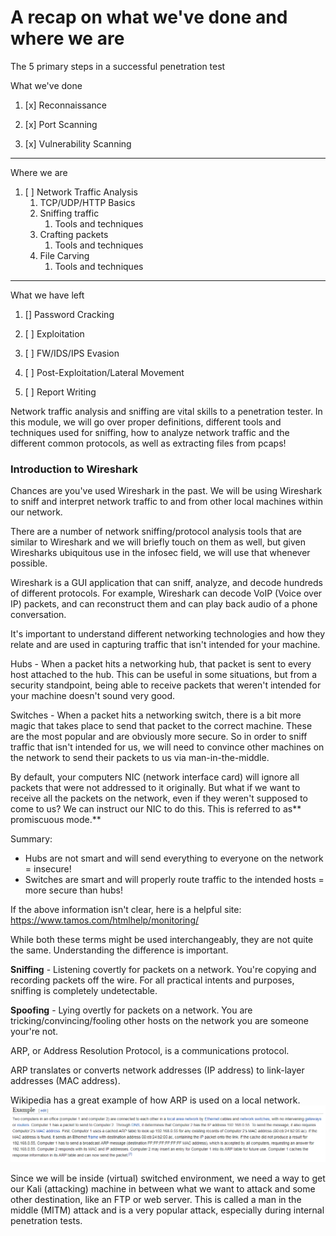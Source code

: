 # A recap on what we've done and where we are

The 5 primary steps in a successful penetration test

What we've done

1. \[x\] Reconnaissance

2. \[x\] Port Scanning

3. \[x\] Vulnerability Scanning

---

Where we are

1. \[ \] Network Traffic Analysis
   1. TCP/UDP/HTTP Basics
   2. Sniffing traffic
      1. Tools and techniques
   3. Crafting packets
      1. Tools and techniques
   4. File Carving
      1. Tools and techniques

---

What we have left

1. \[\] Password Cracking

2. \[ \] Exploitation 

3. \[ \] FW/IDS/IPS Evasion

4. \[ \] Post-Exploitation/Lateral Movement

5. \[ \] Report Writing




Network traffic analysis and sniffing are vital skills to a penetration tester. In this module, we will go over proper definitions, different tools and techniques used for sniffing, how to analyze network traffic and the different common protocols, as well as extracting files from pcaps!



### Introduction to Wireshark

Chances are you've used Wireshark in the past. We will be using Wireshark to sniff and interpret network traffic to and from other local machines within our network.

There are a number of network sniffing/protocol analysis tools that are similar to Wireshark and we will briefly touch on them as well, but given Wiresharks ubiquitous use in the infosec field, we will use that whenever possible.



Wireshark is a GUI application that can sniff, analyze, and decode hundreds of different protocols. For example, Wireshark can decode VoIP \(Voice over IP\) packets, and can reconstruct them and can play back audio of a phone conversation.



It's important to understand different networking technologies and how they relate and are used in capturing traffic that isn't intended for your machine.

Hubs - When a packet hits a networking hub, that packet is sent to every host attached to the hub. This can be useful in some situations, but from a security standpoint, being able to receive packets that weren't intended for your machine doesn't sound very good.

Switches - When a packet hits a networking switch, there is a bit more magic that takes place to send that packet to the correct machine. These are the most popular and are obviously more secure. So in order to sniff traffic that isn't intended for us, we will need to convince other machines on the network to send their packets to us via man-in-the-middle.

By default, your computers NIC \(network interface card\) will ignore all packets that were not addressed to it originally. But what if we want to receive all the packets on the network, even if they weren't supposed to come to us? We can instruct our NIC to do this. This is referred to as** promiscuous mode.**

Summary:

* Hubs are not smart and will send everything to everyone on the network = insecure!
* Switches are smart and will properly route traffic to the intended hosts = more secure than hubs!

If the above information isn't clear, here is a helpful site: https://www.tamos.com/htmlhelp/monitoring/




While both these terms might be used interchangeably, they are not quite the same. Understanding the difference is important.



**Sniffing** - Listening covertly for packets on a network. You're copying and recording packets off the wire. For all practical intents and purposes, sniffing is completely undetectable. 

**Spoofing** - Lying overtly for packets on a network. You are tricking/convincing/fooling other hosts on the network you are someone your're not. 



  
ARP, or Address Resolution Protocol, is a communications protocol.

ARP translates or converts network addresses \(IP address\) to link-layer addresses \(MAC address\).



Wikipedia has a great example of how ARP is used on a local network.![](https://github.com/queencitycyber/queencitycyber.github.io/blob/master/traffic%20analysis/assets/arp.PNG)



Since we will be inside \(virtual\) switched environment, we need a way to get our Kali \(attacking\) machine in between what we want to attack and some other destination, like an FTP or web server. This is called a man in the middle \(MITM\) attack and is a very popular attack, especially during internal penetration tests.



